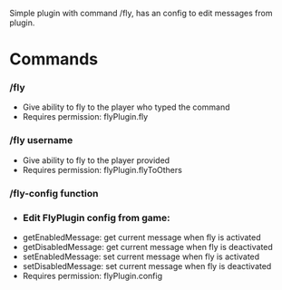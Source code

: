 Simple plugin with command /fly, has an config to edit messages from plugin.

# Commands
### /fly
- Give ability to fly to the player who typed the command
- Requires permission: flyPlugin.fly
### /fly username
- Give ability to fly to the player provided
- Requires permission: flyPlugin.flyToOthers
### /fly-config function
- ### Edit FlyPlugin config from game:
- getEnabledMessage: get current message when fly is activated
- getDisabledMessage: get current message when fly is deactivated
- setEnabledMessage: set current message when fly is activated
- setDisabledMessage: set current message when fly is deactivated
- Requires permission: flyPlugin.config

